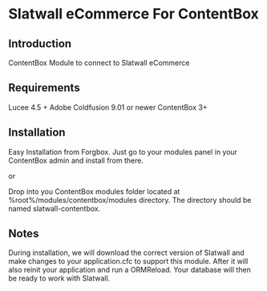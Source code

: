 Slatwall eCommerce For ContentBox
================

Introduction
------------

ContentBox Module to connect to Slatwall eCommerce


Requirements
------------

Lucee 4.5 +
Adobe Coldfusion 9.01 or newer
ContentBox 3+


Installation
------------

Easy Installation from Forgbox.  Just go to your modules panel in your ContentBox admin and install from there.

or

Drop into you ContentBox modules folder located at %root%/modules/contentbox/modules directory.  The directory should 
be named slatwall-contentbox.  


Notes
------------

During installation, we will download the correct version of Slatwall and make changes to your application.cfc to support
this module.  After it will also reinit your application and run a ORMReload.  Your database will then be ready to work
with Slatwall.



